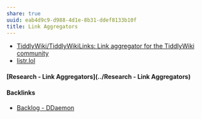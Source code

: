 ```yaml
---
share: true
uuid: eab4d9c9-d988-4d1e-8b31-ddef8133b10f
title: Link Aggregators
---
```

* [TiddlyWiki/TiddlyWikiLinks: Link aggregator for the TiddlyWiki community](https://github.com/TiddlyWiki/TiddlyWikiLinks)
* [listr.lol](../8983f80e-c517-4bd1-8bb0-e9e59554e5ba)

#### [Research - Link Aggregators](../Research - Link Aggregators)

#### Backlinks

* [Backlog - DDaemon](/b9cd3e8b-1727-4a22-9332-90b42b5a7ffb)